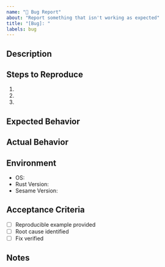 ```yaml
---
name: "🐛 Bug Report"
about: "Report something that isn't working as expected"
title: "[Bug]: "
labels: bug
---
```


## Description

<!-- Briefly describe the bug -->

## Steps to Reproduce

1. 
2. 
3. 

## Expected Behavior

<!-- What should have happened? -->

## Actual Behavior

<!-- What actually happened? -->

## Environment

- OS: 
- Rust Version: 
- Sesame Version: 

## Acceptance Criteria

- [ ] Reproducible example provided
- [ ] Root cause identified
- [ ] Fix verified

## Notes

<!-- Any logs, screenshots, or relevant details -->

